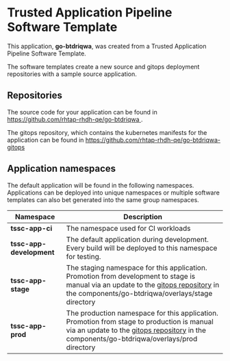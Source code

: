 # Trusted Application Pipeline Software Template

This application, **go-btdriqwa**, was created from a Trusted Application Pipeline Software Template.

The software templates create a new source and gitops deployment repositories with a sample source application. 

## Repositories

The source code for your application can be found in [https://github.com/rhtap-rhdh-qe/go-btdriqwa ](https://github.com/rhtap-rhdh-qe/go-btdriqwa ).
 
The gitops repository, which contains the kubernetes manifests for the application can be found in 
[https://github.com/rhtap-rhdh-qe/go-btdriqwa-gitops ](https://github.com/rhtap-rhdh-qe/go-btdriqwa-gitops ) 

## Application namespaces 

The default application will be found in the following namespaces. Applications can be deployed into unique namespaces or multiple software templates can also bet generated into the same group namespaces.  

|  Namespace   |  Description   |  
| -------- | -------- |
| **tssc-app-ci** | The namespace used for CI workloads |
| **tssc-app-development** | The default application during development. Every build will be deployed to this namespace for testing. |
| **tssc-app-stage** | The staging namespace for this application. Promotion from development to stage is manual via an update to the [gitops repository](https://github.com/rhtap-rhdh-qe/go-btdriqwa-gitops ) in the components/go-btdriqwa/overlays/stage directory |
| **tssc-app-prod** | The production namespace for this application. Promotion from stage to production is manual via an update to the [gitops repository](https://github.com/rhtap-rhdh-qe/go-btdriqwa-gitops ) in the components/go-btdriqwa/overlays/prod directory |